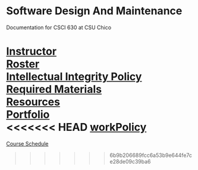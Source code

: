 # Software Design And Maintenance
Documentation for CSCI 630 at CSU Chico

[Instructor](Instructor.md)<br>
[Roster](roster.md) <br>
[Intellectual Integrity Policy](Integrity_Policy.md) <br>
[Required Materials](requiredMaterials.md)<br>
[Resources](resources.md)<br>
[Portfolio](portfolio/README.md)<br>
<<<<<<< HEAD
[workPolicy](workPolicy.md)
=======
[Course Schedule](Schedule.md)
>>>>>>> 6b9b206689fcc6a53b9e644fe7ce28de09c39ba6
